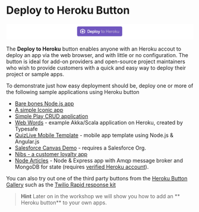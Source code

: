 # Deploy to Heroku Button 

![Heroku Button - Deploy to Heroku](../images/heroku-button-deploy-to-heroku.png)

  The **Deploy to Heroku** button enables anyone with an Heroku accout to deploy an app via the web browser, and with little or no configuration. The button is ideal for add-on providers and open-source project maintainers who wish to provide customers with a quick and easy way to deploy their project or sample apps.

  To demonstrate just how easy deployment should be, deploy one or more of the following sample applications using Heroku button
  
  * [Bare bones Node.js app](https://github.com/heroku/button-sample)
  * [A simple Iconic app](https://github.com/driftyco/ionic-heroku-button)
  * [Simple Play CRUD application](https://github.com/mkbehbehani/play-heroku-seed)
  * [Web Words](https://github.com/typesafehub/webwords) - example Akka/Scala application on Heroku, created by Typesafe
  * [QuizLive Mobile Template](https://github.com/heroku/mobile-template1) - mobile app template using Node.js & Angular.js
  * [Salesforce Canvas Demo](https://github.com/ccoenraets/salesforce-canvas-demo) - requires a Salesforce Org.
  * [Nibs - a customer loyalty app](https://github.com/heroku/nibs)
  * [Node Articles](https://github.com/heroku-examples/node-articles-nlp) - Node & Express app with Amqp message broker and MongoDB for state (requires [verified Heroku account](https://heroku.com/verify)).

  You can also try out one of the third party buttons from the [Heroku Button Gallery](https://buttons.heroku.com/) such as the [Twilio Rapid response kit](https://github.com/Twilio-org/rapid-response-kit#heroku)
    
> **Hint** Later on in the workshop we will show you how to add an ** Heroku button**  to your own apps.
